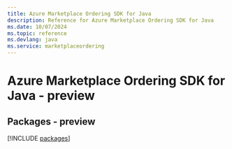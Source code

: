 ```yaml
---
title: Azure Marketplace Ordering SDK for Java
description: Reference for Azure Marketplace Ordering SDK for Java
ms.date: 10/07/2024
ms.topic: reference
ms.devlang: java
ms.service: marketplaceordering
---
```

# Azure Marketplace Ordering SDK for Java - preview
## Packages - preview
[!INCLUDE [packages](marketplace-ordering-index.md)]